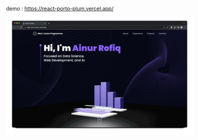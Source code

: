 demo : https://react-porto-plum.vercel.app/

![img_preview](https://github.com/MuhammadAinurR/react-porto/blob/master/src/assets/portofolio.gif?raw=true)

